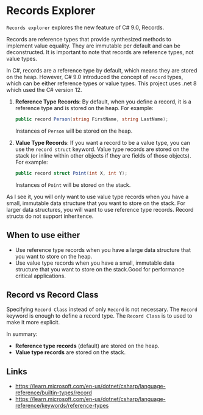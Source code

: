 # Records Explorer

`Records explorer` explores the new feature of C# 9.0, Records.

Records are reference types that provide synthesized methods to implement value equality. They are immutable per default and can be deconstructed. It is important to note that records are reference types, not value types.

In C#, records are a reference type by default, which means they are stored on the heap. However, C# 9.0 introduced the concept of `record` types, which can be either reference types or value types. This project uses .net 8 which used the C# version 12.

1. **Reference Type Records**: By default, when you define a record, it is a reference type and is stored on the heap. For example:

    ```csharp
    public record Person(string FirstName, string LastName);
    ```

    Instances of `Person` will be stored on the heap.

2. **Value Type Records**: If you want a record to be a value type, you can use the `record struct` keyword. Value type records are stored on the stack (or inline within other objects if they are fields of those objects). For example:

    ```csharp
    public record struct Point(int X, int Y);
    ```

    Instances of `Point` will be stored on the stack.

As I see it, you will only want to use value type records when you have a small, immutable data structure that you want to store on the stack. For larger data structures, you will want to use reference type records. Record structs do not support inheritence.

## When to use either

- Use reference type records when you have a large data structure that you want to store on the heap.
- Use value type records when you have a small, immutable data structure that you want to store on the stack.Good for performance critical applications.

## Record vs Record Class

Specifying `Record Class` instead of only `Record` is not necessary. The `Record` keyword is enough to define a record type. The `Record Class` is to used to make it more explicit.

In summary:
- **Reference type records** (default) are stored on the heap.
- **Value type records** are stored on the stack.

## Links
- https://learn.microsoft.com/en-us/dotnet/csharp/language-reference/builtin-types/record
- https://learn.microsoft.com/en-us/dotnet/csharp/language-reference/keywords/reference-types

